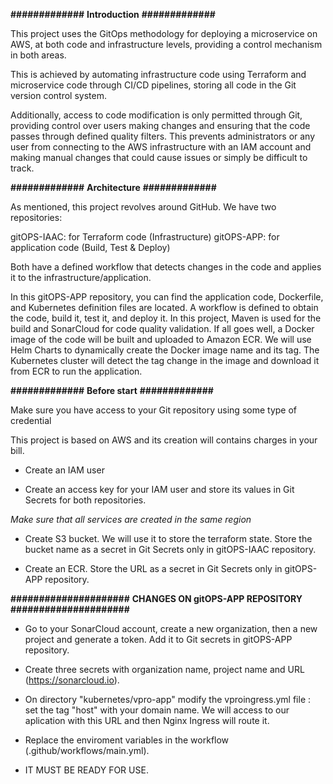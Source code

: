 **#############**
**Introduction**
**#############**

This project uses the GitOps methodology for deploying a microservice on AWS, at both code and infrastructure levels, providing a control mechanism in both areas.

This is achieved by automating infrastructure code using Terraform and microservice code through CI/CD pipelines, storing all code in the Git version control system.

Additionally, access to code modification is only permitted through Git, providing control over users making changes and ensuring that the code passes through defined quality filters. 
This prevents administrators or any user from connecting to the AWS infrastructure with an IAM account and making manual changes that could cause issues or simply be difficult to track.

**#############**
**Architecture**
**#############**

As mentioned, this project revolves around GitHub. We have two repositories:

   gitOPS-IAAC: for Terraform code (Infrastructure)
   gitOPS-APP: for application code (Build, Test & Deploy)

Both have a defined workflow that detects changes in the code and applies it to the infrastructure/application.

In this gitOPS-APP repository, you can find the application code, Dockerfile, and Kubernetes definition files are located.
A workflow is defined to obtain the code, build it, test it, and deploy it.
In this project, Maven is used for the build and SonarCloud for code quality validation. 
If all goes well, a Docker image of the code will be built and uploaded to Amazon ECR.
We will use Helm Charts to dynamically create the Docker image name and its tag.
The Kubernetes cluster will detect the tag change in the image and download it from ECR to run the application.

**#############**
**Before start**
**#############**

Make sure you have access to your Git repository using some type of credential

This project is based on AWS and its creation will contains charges in your bill.

- Create an IAM user

- Create an access key for your IAM user and store its values in Git Secrets for both repositories.

*Make sure that all services are created in the same region*

- Create S3 bucket. We will use it to store the terraform state.
  Store the bucket name as a secret in Git Secrets only in gitOPS-IAAC repository.

- Create an ECR.
  Store the URL as a secret in Git Secrets only in gitOPS-APP repository.


**#####################**
**CHANGES ON gitOPS-APP REPOSITORY**
**#####################**

- Go to your SonarCloud account, create a new organization, then a new project and generate a token. Add it to Git secrets in gitOPS-APP repository. 
 
- Create three secrets with organization name, project name and URL (https://sonarcloud.io).
 
- On directory "kubernetes/vpro-app" modify the vproingress.yml file : set the tag "host" with your domain name. We will access to our aplication with this URL and then Nginx Ingress will route it.
 
- Replace the enviroment variables in the workflow (.github/workflows/main.yml).

- IT MUST BE READY FOR USE.

